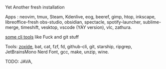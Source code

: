 
Yet Another fresh installation

Apps : neovim, tmux, Steam, Kdenlive, eog, beeref, gimp, htop, inkscape, libreoffice-fresh
    obs-studio, obsidian, spectacle, spotify-launcher, sublime-merge,
    timeshift, vesktop, vscode (YAY version), vlc, zathura.

[some cli tools](https://youtu.be/mmqDYw9C30I) like Fuck and git stuff

Tools: [zoxide](https://www.youtube.com/watch?v=aghxkpyRVDY), bat, cat, fzf, fd, github-cli, git, starship, ripgrep, JetBrainsMono Nerd Font,
gcc, make, unzip, wine.

TODO: JAVA, 